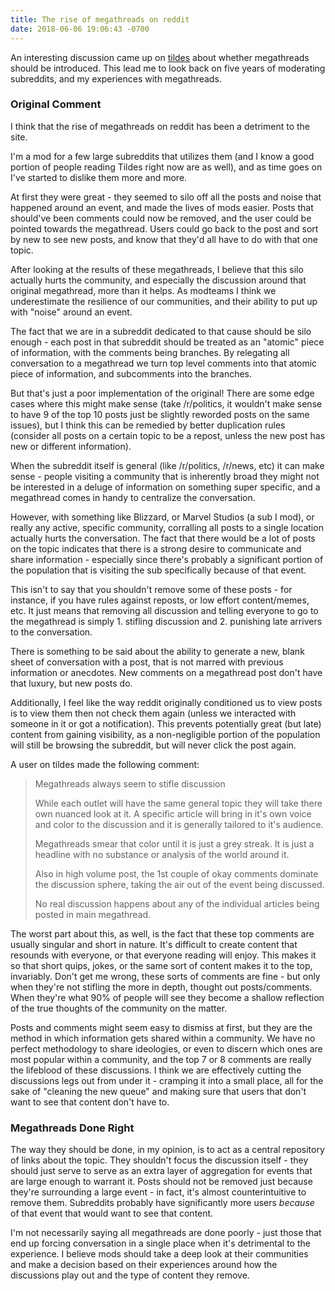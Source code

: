 ```yaml
---
title: The rise of megathreads on reddit
date: 2018-06-06 19:06:43 -0700
---
```


An interesting discussion came up on [tildes](https://tildes.net) about whether megathreads should be introduced. This lead me to look back on five years of moderating subreddits, and my experiences with megathreads.

### Original Comment

I think that the rise of megathreads on reddit has been a detriment to the site.

I'm a mod for a few large subreddits that utilizes them (and I know a good portion of people reading Tildes right now are as well), and as time goes on I've started to dislike them more and more.

At first they were great - they seemed to silo off all the posts and noise that happened around an event, and made the lives of mods easier. Posts that should've been comments could now be removed, and the user could be pointed towards the megathread. Users could go back to the post and sort by new to see new posts, and know that they'd all have to do with that one topic.

After looking at the results of these megathreads, I believe that this silo actually hurts the community, and especially the discussion around that original megathread, more than it helps. As modteams I think we underestimate the resilience of our communities, and their ability to put up with "noise" around an event.

The fact that we are in a subreddit dedicated to that cause should be silo enough - each post in that subreddit should be treated as an "atomic" piece of information, with the comments being branches. By relegating all conversation to a megathread we turn top level comments into that atomic piece of information, and subcomments into the branches.

But that's just a poor implementation of the original! There are some edge cases where this might make sense (take /r/politics, it wouldn't make sense to have 9 of the top 10 posts just be slightly reworded posts on the same issues), but I think this can be remedied by better duplication rules (consider all posts on a certain topic to be a repost, unless the new post has new or different information).

When the subreddit itself is general (like /r/politics, /r/news, etc) it can make sense - people visiting a community that is inherently broad they might not be interested in a deluge of information on something super specific, and a megathread comes in handy to centralize the conversation.

However, with something like Blizzard, or Marvel Studios (a sub I mod), or really any active, specific community, corralling all posts to a single location actually hurts the conversation. The fact that there would be a lot of posts on the topic indicates that there is a strong desire to communicate and share information - especially since there's probably a significant portion of the population that is visiting the sub specifically because of that event.

This isn't to say that you shouldn't remove some of these posts - for instance, if you have rules against reposts, or low effort content/memes, etc. It just means that removing all discussion and telling everyone to go to the megathread is simply 1. stifling discussion and 2. punishing late arrivers to the conversation.

There is something to be said about the ability to generate a new, blank sheet of conversation with a post, that is not marred with previous information or anecdotes. New comments on a megathread post don't have that luxury, but new posts do.

Additionally, I feel like the way reddit originally conditioned us to view posts is to view them then not check them again (unless we interacted with someone in it or got a notification). This prevents potentially great (but late) content from gaining visibility, as a non-negligible portion of the population will still be browsing the subreddit, but will never click the post again.

A user on tildes made the following comment:

> Megathreads always seem to stifle discussion
>
> While each outlet will have the same general topic they will take there own nuanced look at it. A specific article will bring in it's own voice and color to the discussion and it is generally tailored to it's audience.
>
> Megathreads smear that color until it is just a grey streak. It is just a headline with no substance or analysis of the world around it.
>
> Also in high volume post, the 1st couple of okay comments dominate the discussion sphere, taking the air out of the event being discussed.
>
> No real discussion happens about any of the individual articles being posted in main megathread.

The worst part about this, as well, is the fact that these top comments are usually singular and short in nature. It's difficult to create content that resounds with everyone, or that everyone reading will enjoy. This makes it so that short quips, jokes, or the same sort of content makes it to the top, invariably. Don't get me wrong, these sorts of comments are fine - but only when they're not stifling the more in depth, thought out posts/comments. When they're what 90% of people will see they become a shallow reflection of the true thoughts of the community on the matter.

Posts and comments might seem easy to dismiss at first, but they are the method in which information gets shared within a community. We have no perfect methodology to share ideologies, or even to discern which ones are most popular within a community, and the top 7 or 8 comments are really the lifeblood of these discussions. I think we are effectively cutting the discussions legs out from under it - cramping it into a small place, all for the sake of "cleaning the new queue" and making sure that users that don't want to see that content don't have to.

### Megathreads Done Right

The way they should be done, in my opinion, is to act as a central repository of links about the topic. They shouldn't focus the discussion itself - they should just serve to serve as an extra layer of aggregation for events that are large enough to warrant it. Posts should not be removed just because they're surrounding a large event - in fact, it's almost counterintuitive to remove them. Subreddits probably have significantly more users _because_ of that event that would want to see that content.

I'm not necessarily saying all megathreads are done poorly - just those that end up forcing conversation in a single place when it's detrimental to the experience. I believe mods should take a deep look at their communities and make a decision based on their experiences around how the discussions play out and the type of content they remove.
